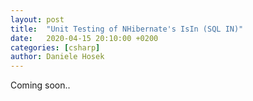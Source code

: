 ```yaml
---
layout: post
title:  "Unit Testing of NHibernate's IsIn (SQL IN)"
date:   2020-04-15 20:10:00 +0200
categories: [csharp]
author: Daniele Hosek
---
```


Coming soon..